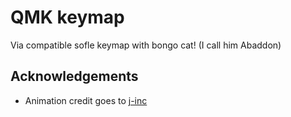 
# QMK keymap

Via compatible sofle keymap with bongo cat! (I call him Abaddon)


## Acknowledgements

 - Animation credit goes to [j-inc](https://github.com/j-inc)
